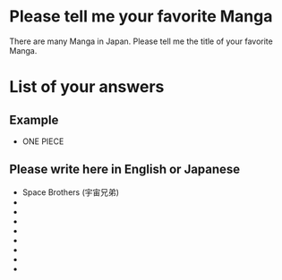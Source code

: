 # Please tell me your favorite Manga
There are many Manga in Japan.
Please tell me the title of your favorite Manga.

# List of your answers 
## Example
- ONE PIECE

## Please write here in English or Japanese
- Space Brothers (宇宙兄弟)
- 
- 
- 
- 
- 
- 
- 
- 
